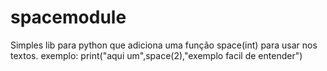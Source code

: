 # spacemodule
Simples lib para python que adiciona uma função space(int) para usar nos textos.
exemplo: print("aqui um",space(2),"exemplo facil de entender")
